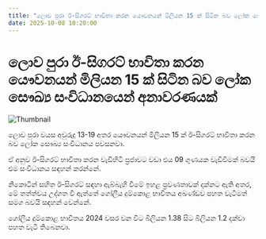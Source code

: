 ```yaml
---
title: "ලොව පුරා ඊ-සිගරට් භාවිතා කරන යෞවනයන් මිලියන 15 ක් සිටින බව ලෝක සෞඛ්‍ය සංවිධානයෙන් අනාවරණයක්"
date: 2025-10-08 10:20:00
---
```


# ලොව පුරා ඊ-සිගරට් භාවිතා කරන යෞවනයන් මිලියන 15 ක් සිටින බව ලෝක සෞඛ්‍ය සංවිධානයෙන් අනාවරණයක්

![Thumbnail](https://helakuru.sgp1.cdn.digitaloceanspaces.com/esana/images/lib/Vape-q.jpg)

ලොව පුරා වයස අවුරුදු 13-19 අතර යෞවනයන් මිලියන 15 ක් ඊ-සිගරට් භාවිතා කරන බව ලෝක සෞඛ්‍ය සංවිධානය පවසනවා.

ඒ අනුව ඊ-සිගරට් භාවිතා කරන වැඩිහිටි ප්‍රජාවට වඩා එය 09 ගුණයක වැඩිවීමක් බවයි එම සංවිධානය සඳහන් කරන්නේ.

නිකොටින් සහිත ඊ-සිගරට් සඳහා ඇබ්බැහි වීමේ ඉහළ ප්‍රවණතාවක් දක්නට ඇති අතර, මේ තත්ත්වය උද්ගත වී ඇත්තේ ගෝලීය දුම්කොළ භාවිතය අඛණ්ඩව පහත වැටීමත් සමග බවයි සඳහන් වෙන්නේ.

ගෝලීය දුම්කොළ භාවිතය 2024 වසර වන විට බිලියන 1.38 සිට බිලියන 1.2 දක්වා පහත වැටී තිබෙනවා.

